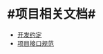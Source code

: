 #项目相关文档#
=============================
- [开发约定](https://github.com/hetuFE/fedoc/blob/master/%E5%BC%80%E5%8F%91%E7%BA%A6%E5%AE%9A.md)
- [项目接口规范](https://github.com/BigHigh/rddoc/blob/master/%E9%A1%B9%E7%9B%AE%E6%8E%A5%E5%8F%A3%E8%A7%84%E8%8C%83.md)
